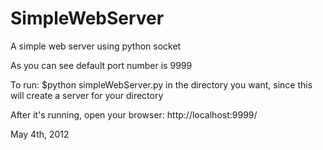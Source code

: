 SimpleWebServer
===============
A simple web server using python socket

As you can see default port number is 9999

To run:
$python simpleWebServer.py 
in the directory you want, since this will create a server for your directory

After it's running, open your browser: 
http://localhost:9999/

May 4th, 2012
